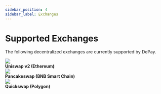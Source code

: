 ```yaml
---
sidebar_position: 4
sidebar_label: Exchanges
---
```


# Supported Exchanges

The following decentralized exchanges are currently supported by DePay.

<div className="col-12 col-md-6 pt-4">

  <div className="pb-1 pt-4">
    <div className="d-flex">
      <div className="text-center position-relative pe-2" style={{width: "2.3rem"}}>
        <img style={{ width: '1.8rem', height: '1.8rem', position: 'relative', top: '-0.2rem' }} src="/docs/img/exchanges/uniswap.svg"/>
      </div>
      <div className="ps-3">
        <div className="text-light"><strong>Uniswap v2 (Ethereum)</strong></div>
      </div>
    </div>
  </div>

  <div className="pb-1 pt-4">
    <div className="d-flex">
      <div className="text-center position-relative pe-2" style={{width: "2.3rem"}}>
        <img style={{ width: '1.8rem', height: '1.8rem', position: 'relative', top: '-0.2rem' }} src="/docs/img/exchanges/pancakeswap.svg"/>
      </div>
      <div className="ps-3">
        <div className="text-light"><strong>Pancakeswap (BNB Smart Chain)</strong></div>
      </div>
    </div>
  </div>

  <div className="pb-1 pt-4">
    <div className="d-flex">
      <div className="text-center position-relative pe-2" style={{width: "2.3rem"}}>
        <img style={{ width: '1.8rem', height: '1.8rem', position: 'relative', top: '-0.2rem' }} src="/docs/img/exchanges/quickswap.svg"/>
      </div>
      <div className="ps-3">
        <div className="text-light"><strong>Quickswap (Polygon)</strong></div>
      </div>
    </div>
  </div>
</div>
